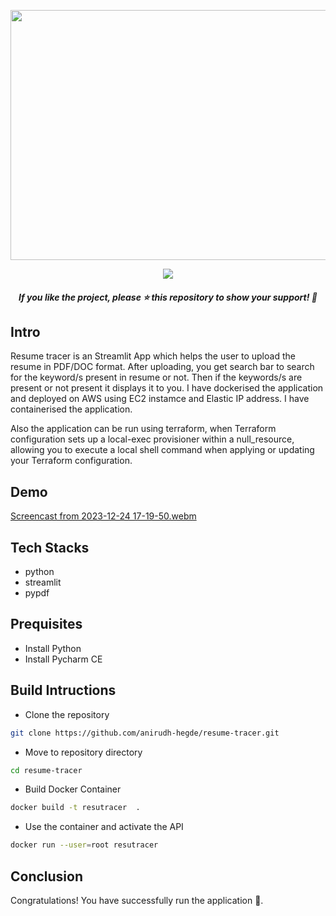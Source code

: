 <p style="text-align:center;" align="center">
  <img src="https://github.com/anirudh-hegde/resume-tracer/assets/105560839/12bd32a7-9d2b-48c8-b9a5-cd80a8ec9b23"width="700px" height="400px">
</p>
<p style="text-align:center;" align="center">
<a href="https://github.com/anirudh-hegde/Resume-Tracer/blob/main/LICENSE" alt="LICENSE">
    <img src="https://img.shields.io/github/license/anirudh-hegde/resume-tracer?color=brightgreen" />
</a>
</p>
<h5><p align="center"><i>If you like the project, please ⭐ this repository to show your support! 🤩</i></p></h5>

## Intro
Resume tracer is an Streamlit App which helps the user to upload the resume in PDF/DOC format. 
After uploading, you get search bar to search for the keyword/s present in resume or not. 
Then if the keywords/s are present or not present it displays it to you. I have dockerised the application and deployed on AWS using EC2 instamce and Elastic IP address.
I have containerised the application. 

Also the application can be run using terraform, when Terraform configuration sets up a local-exec provisioner within a null_resource, allowing you to execute a local shell command when applying or updating your Terraform configuration.

## Demo
[Screencast from 2023-12-24 17-19-50.webm](https://github.com/anirudh-hegde/resume-tracer/assets/105560839/702413da-5832-4300-8194-0a1426b629b2)


## Tech Stacks
- python
- streamlit
- pypdf

## Prequisites
- Install Python
- Install Pycharm CE

## Build Intructions 
- Clone the repository
```sh
git clone https://github.com/anirudh-hegde/resume-tracer.git
```
- Move to repository directory
```sh
cd resume-tracer
```
- Build Docker Container 
```sh
docker build -t resutracer  .
```
- Use the container and activate the API 
```sh
docker run --user=root resutracer
```

## Conclusion
Congratulations! You have successfully run the application 🚀️.
